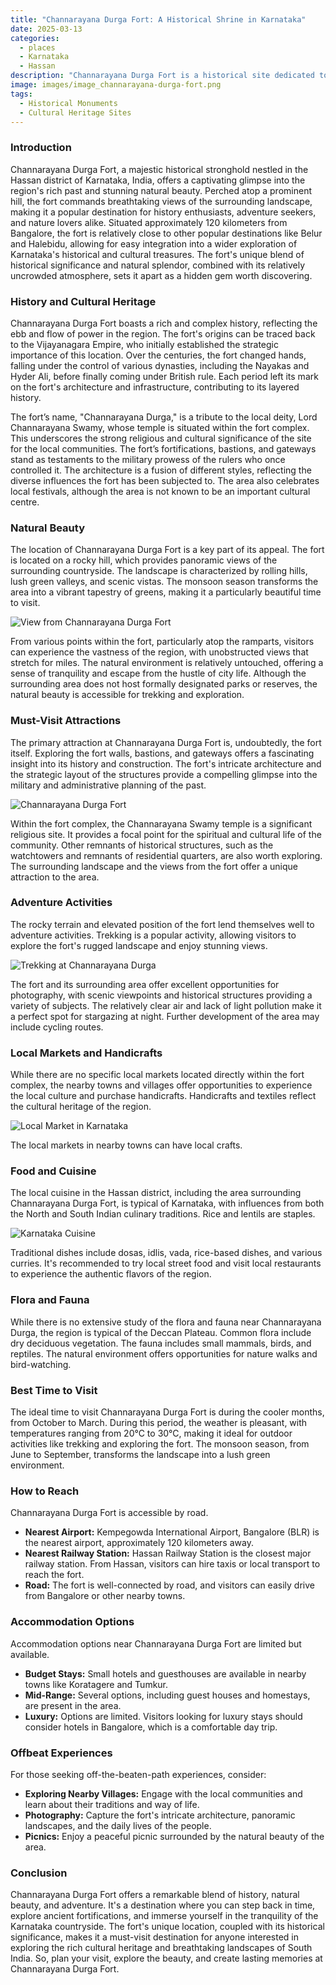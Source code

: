 ```yaml
---
title: "Channarayana Durga Fort: A Historical Shrine in Karnataka"
date: 2025-03-13
categories:
  - places
  - Karnataka
  - Hassan
description: "Channarayana Durga Fort is a historical site dedicated to Goddess Durga, nestled in the Hassan district of Karnataka. Known for its strategic hilltop location offering panoramic views, it's a revered destination blending history and natural beauty."
image: images/image_channarayana-durga-fort.png
tags: 
  - Historical Monuments
  - Cultural Heritage Sites
---
```



### **Introduction**

Channarayana Durga Fort, a majestic historical stronghold nestled in the Hassan district of Karnataka, India, offers a captivating glimpse into the region's rich past and stunning natural beauty. Perched atop a prominent hill, the fort commands breathtaking views of the surrounding landscape, making it a popular destination for history enthusiasts, adventure seekers, and nature lovers alike. Situated approximately 120 kilometers from Bangalore, the fort is relatively close to other popular destinations like Belur and Halebidu, allowing for easy integration into a wider exploration of Karnataka's historical and cultural treasures. The fort's unique blend of historical significance and natural splendor, combined with its relatively uncrowded atmosphere, sets it apart as a hidden gem worth discovering.

### **History and Cultural Heritage**

Channarayana Durga Fort boasts a rich and complex history, reflecting the ebb and flow of power in the region. The fort's origins can be traced back to the Vijayanagara Empire, who initially established the strategic importance of this location. Over the centuries, the fort changed hands, falling under the control of various dynasties, including the Nayakas and Hyder Ali, before finally coming under British rule. Each period left its mark on the fort's architecture and infrastructure, contributing to its layered history.

The fort’s name, "Channarayana Durga," is a tribute to the local deity, Lord Channarayana Swamy, whose temple is situated within the fort complex. This underscores the strong religious and cultural significance of the site for the local communities. The fort’s fortifications, bastions, and gateways stand as testaments to the military prowess of the rulers who once controlled it. The architecture is a fusion of different styles, reflecting the diverse influences the fort has been subjected to. The area also celebrates local festivals, although the area is not known to be an important cultural centre.

### **Natural Beauty**

The location of Channarayana Durga Fort is a key part of its appeal. The fort is located on a rocky hill, which provides panoramic views of the surrounding countryside. The landscape is characterized by rolling hills, lush green valleys, and scenic vistas. The monsoon season transforms the area into a vibrant tapestry of greens, making it a particularly beautiful time to visit.

<img src="placeholder_image_natural_beauty_channarayana_durga.jpg" alt="View from Channarayana Durga Fort">

From various points within the fort, particularly atop the ramparts, visitors can experience the vastness of the region, with unobstructed views that stretch for miles. The natural environment is relatively untouched, offering a sense of tranquility and escape from the hustle of city life. Although the surrounding area does not host formally designated parks or reserves, the natural beauty is accessible for trekking and exploration.

### **Must-Visit Attractions**

The primary attraction at Channarayana Durga Fort is, undoubtedly, the fort itself. Exploring the fort walls, bastions, and gateways offers a fascinating insight into its history and construction. The fort's intricate architecture and the strategic layout of the structures provide a compelling glimpse into the military and administrative planning of the past.

<img src="placeholder_image_channarayana_durga_fort_image.jpg" alt="Channarayana Durga Fort">

Within the fort complex, the Channarayana Swamy temple is a significant religious site. It provides a focal point for the spiritual and cultural life of the community. Other remnants of historical structures, such as the watchtowers and remnants of residential quarters, are also worth exploring. The surrounding landscape and the views from the fort offer a unique attraction to the area.

### **Adventure Activities**

The rocky terrain and elevated position of the fort lend themselves well to adventure activities. Trekking is a popular activity, allowing visitors to explore the fort's rugged landscape and enjoy stunning views.

<img src="placeholder_image_trekking_channarayana_durga.jpg" alt="Trekking at Channarayana Durga">

The fort and its surrounding area offer excellent opportunities for photography, with scenic viewpoints and historical structures providing a variety of subjects. The relatively clear air and lack of light pollution make it a perfect spot for stargazing at night. Further development of the area may include cycling routes.

### **Local Markets and Handicrafts**

While there are no specific local markets located directly within the fort complex, the nearby towns and villages offer opportunities to experience the local culture and purchase handicrafts. Handicrafts and textiles reflect the cultural heritage of the region.

<img src="placeholder_image_local_market_karnataka.jpg" alt="Local Market in Karnataka">

The local markets in nearby towns can have local crafts.

### **Food and Cuisine**

The local cuisine in the Hassan district, including the area surrounding Channarayana Durga Fort, is typical of Karnataka, with influences from both the North and South Indian culinary traditions. Rice and lentils are staples.

<img src="placeholder_image_local_food_karnataka.jpg" alt="Karnataka Cuisine">

Traditional dishes include dosas, idlis, vada, rice-based dishes, and various curries. It's recommended to try local street food and visit local restaurants to experience the authentic flavors of the region.

### **Flora and Fauna**

While there is no extensive study of the flora and fauna near Channarayana Durga, the region is typical of the Deccan Plateau. Common flora include dry deciduous vegetation. The fauna includes small mammals, birds, and reptiles. The natural environment offers opportunities for nature walks and bird-watching.

### **Best Time to Visit**

The ideal time to visit Channarayana Durga Fort is during the cooler months, from October to March. During this period, the weather is pleasant, with temperatures ranging from 20°C to 30°C, making it ideal for outdoor activities like trekking and exploring the fort. The monsoon season, from June to September, transforms the landscape into a lush green environment.

### **How to Reach**

Channarayana Durga Fort is accessible by road.

*   **Nearest Airport:** Kempegowda International Airport, Bangalore (BLR) is the nearest airport, approximately 120 kilometers away.
*   **Nearest Railway Station:** Hassan Railway Station is the closest major railway station. From Hassan, visitors can hire taxis or local transport to reach the fort.
*   **Road:** The fort is well-connected by road, and visitors can easily drive from Bangalore or other nearby towns.

### **Accommodation Options**

Accommodation options near Channarayana Durga Fort are limited but available.

*   **Budget Stays:** Small hotels and guesthouses are available in nearby towns like Koratagere and Tumkur.
*   **Mid-Range:** Several options, including guest houses and homestays, are present in the area.
*   **Luxury:** Options are limited. Visitors looking for luxury stays should consider hotels in Bangalore, which is a comfortable day trip.

### **Offbeat Experiences**

For those seeking off-the-beaten-path experiences, consider:

*   **Exploring Nearby Villages:** Engage with the local communities and learn about their traditions and way of life.
*   **Photography:** Capture the fort's intricate architecture, panoramic landscapes, and the daily lives of the people.
*   **Picnics:** Enjoy a peaceful picnic surrounded by the natural beauty of the area.

### **Conclusion**

Channarayana Durga Fort offers a remarkable blend of history, natural beauty, and adventure. It's a destination where you can step back in time, explore ancient fortifications, and immerse yourself in the tranquility of the Karnataka countryside. The fort's unique location, coupled with its historical significance, makes it a must-visit destination for anyone interested in exploring the rich cultural heritage and breathtaking landscapes of South India. So, plan your visit, explore the beauty, and create lasting memories at Channarayana Durga Fort.


